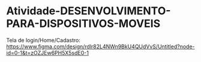 # Atividade-DESENVOLVIMENTO-PARA-DISPOSITIVOS-MOVEIS


Tela de login/Home/Cadastro: https://www.figma.com/design/rdlr82L4NWn9BkU4QUdVvS/Untitled?node-id=0-1&t=zOZJEw6PH5X5sdE0-1
